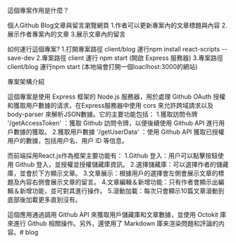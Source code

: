 這個專案作用是什麼？

個人Github Blog文章與留言瀏覽網頁
1.作者可以更新專案內的文章標題與內容
2.展示作者專案內的文章
3.展示文章內的留言


如何運行這個專案?
1.打開專案路徑 client/blog 運行npm install react-scripts --save-dev
2.專案路徑 client 運行 npm start (開啟 Express 服務器)
3.專案路徑 client/blog 運行npm start (本地端會打開一個loaclhost:3000的網站)


專案架構介紹

這個專案是使用 Express 框架的 Node.js 服務器，用於處理 Github OAuth 授權和獲取用户數據的请求，在Express服務器中使用 cors 來允許跨域請求以及 body-parser 來解析JSON數據。它的主要功能包括：
1.獲取訪問令牌  '/getAccessToken' ：獲取 Github 訪問令牌，以便後續使用 Github API 進行用戶數據的獲取。
2.獲取用戶數據  '/getUserData' ：使用 Github API 獲取已授權用户的數據，包括用户名、用户 ID 等信息。


而前端採用React.js作為框架主要功能有：
1.Github 登入：用户可以點擊按鈕使用 Github 登入，並授權並授權儲藏庫資訊。
2.選擇儲藏庫：可以選擇作者的儲藏庫，並會於下方顯示文章。
3.文章展示：根據用戶的選擇會左側會展示文章的標題及內容右側會展示文章的留言。
4.文章編輯＆新增功能：只有作者會顯示出編輯＆新增功能，並可對其進行操作。
5.滾動加載：每次只會顯示10篇文章滾動到底部後加載更多直到沒有。

這個應用通過調用 Github API 來獲取用戶儲藏庫和文章數據，並使用 Octokit 庫來進行 Github 相關操作。另外，還使用了 Markdown 庫来渲染問題和評論的内容。# blog
